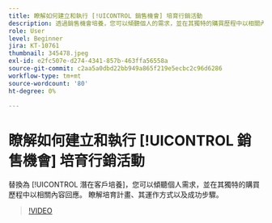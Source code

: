 ```yaml
---
title: 瞭解如何建立和執行 [!UICONTROL 銷售機會] 培育行銷活動
description: 透過銷售機會培養，您可以傾聽個人的需求，並在其獨特的購買歷程中以相關內容回應。 瞭解培育計畫、其運作方式以及成功步驟。
role: User
level: Beginner
jira: KT-10761
thumbnail: 345478.jpeg
exl-id: e2fc507e-d274-4341-857b-463ffa56558a
source-git-commit: c2aa5a0dbd22bb949a865f219e5ecbc2c96d6286
workflow-type: tm+mt
source-wordcount: '80'
ht-degree: 0%

---
```


# 瞭解如何建立和執行 [!UICONTROL 銷售機會] 培育行銷活動

替換為 [!UICONTROL 潛在客戶培養]，您可以傾聽個人需求，並在其獨特的購買歷程中以相關內容回應。 瞭解培育計畫、其運作方式以及成功步驟。

>[!VIDEO](https://video.tv.adobe.com/v/345478/?quality=12&learn=on)
